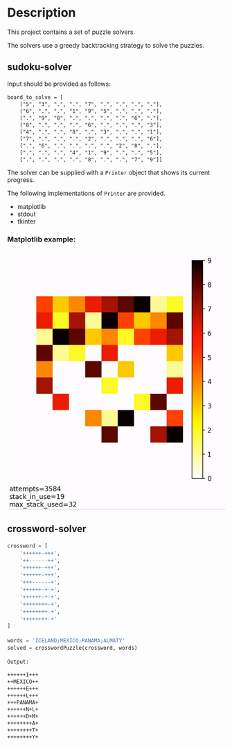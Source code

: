 # Description
This project contains a set of puzzle solvers.

The solvers use a greedy backtracking strategy to solve the puzzles.

## sudoku-solver
Input should be provided as follows:
```
board_to_solve = [
    ["5", "3", ".", ".", "7", ".", ".", ".", "."],
    ["6", ".", ".", "1", "9", "5", ".", ".", "."],
    [".", "9", "8", ".", ".", ".", ".", "6", "."],
    ["8", ".", ".", ".", "6", ".", ".", ".", "3"],
    ["4", ".", ".", "8", ".", "3", ".", ".", "1"],
    ["7", ".", ".", ".", "2", ".", ".", ".", "6"],
    [".", "6", ".", ".", ".", ".", "2", "8", "."],
    [".", ".", ".", "4", "1", "9", ".", ".", "5"],
    [".", ".", ".", ".", "8", ".", ".", "7", "9"]]
```

The solver can be supplied with a `Printer` object that shows its current progress.

The following implementations of `Printer` are provided. 
* matplotlib
* stdout
* tkinter

### Matplotlib example:

![](visual_1.gif)


## crossword-solver
```python
crossword = [
    '++++++-+++',
    '++------++',
    '++++++-+++',
    '++++++-+++',
    '+++------+',
    '++++++-+-+',
    '++++++-+-+',
    '++++++++-+',
    '++++++++-+',
    '++++++++-+'
]

words = 'ICELAND;MEXICO;PANAMA;ALMATY'
solved = crosswordPuzzle(crossword, words)
```

`Output: `
```
++++++I+++
++MEXICO++
++++++E+++
++++++L+++
+++PANAMA+
++++++N+L+
++++++D+M+
++++++++A+
++++++++T+
++++++++Y+
```
